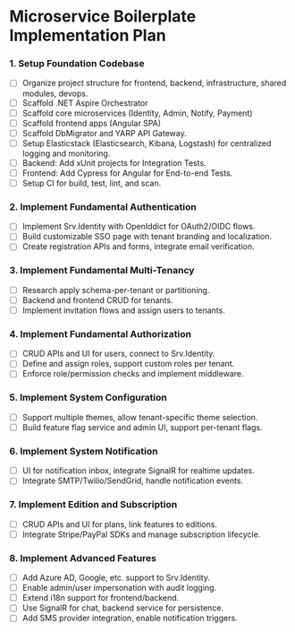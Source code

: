# Microservice Boilerplate Implementation Plan

### 1. Setup Foundation Codebase

- [ ] Organize project structure for frontend, backend, infrastructure, shared modules, devops.
- [ ] Scaffold .NET Aspire Orchestrator
- [ ] Scaffold core microservices (Identity, Admin, Notify, Payment)
- [ ] Scaffold frontend apps (Angular SPA) 
- [ ] Scaffold DbMigrator and YARP API Gateway.
- [ ] Setup Elasticstack (Elasticsearch, Kibana, Logstash) for centralized logging and monitoring.
- [ ] Backend: Add xUnit projects for Integration Tests.
- [ ] Frontend: Add Cypress for Angular for End-to-end Tests.
- [ ] Setup CI for build, test, lint, and scan.

### 2. Implement Fundamental Authentication

- [ ] Implement Srv.Identity with OpenIddict for OAuth2/OIDC flows.
- [ ] Build customizable SSO page with tenant branding and localization.
- [ ] Create registration APIs and forms, integrate email verification.

### 3. Implement Fundamental Multi-Tenancy

- [ ] Research apply schema-per-tenant or partitioning.
- [ ] Backend and frontend CRUD for tenants.
- [ ] Implement invitation flows and assign users to tenants.

### 4. Implement Fundamental Authorization

- [ ] CRUD APIs and UI for users, connect to Srv.Identity.
- [ ] Define and assign roles, support custom roles per tenant.
- [ ] Enforce role/permission checks and implement middleware.

### 5. Implement System Configuration

- [ ] Support multiple themes, allow tenant-specific theme selection.
- [ ] Build feature flag service and admin UI, support per-tenant flags.

### 6. Implement System Notification

- [ ] UI for notification inbox, integrate SignalR for realtime updates.
- [ ] Integrate SMTP/Twilio/SendGrid, handle notification events.

### 7. Implement Edition and Subscription

- [ ] CRUD APIs and UI for plans, link features to editions.
- [ ] Integrate Stripe/PayPal SDKs and manage subscription lifecycle.

### 8. Implement Advanced Features

- [ ] Add Azure AD, Google, etc. support to Srv.Identity.
- [ ] Enable admin/user impersonation with audit logging.
- [ ] Extend i18n support for frontend/backend.
- [ ] Use SignalR for chat, backend service for persistence.
- [ ] Add SMS provider integration, enable notification triggers.
